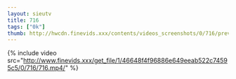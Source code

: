 ```yaml
--- 
layout: sieutv
title: 716
tags: ["0k"]
thumb: http://hwcdn.finevids.xxx/contents/videos_screenshots/0/716/preview.mp4.jpg
---
```

{% include video src="http://www.finevids.xxx/get_file/1/46648f4f96886e649eeab522c74595c5/0/716/716.mp4/" %} 
